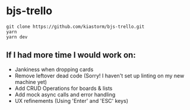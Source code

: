# bjs-trello


```
git clone https://github.com/kiastorm/bjs-trello.git
yarn
yarn dev
```


## If I had more time I would work on:
- Jankiness when dropping cards
- Remove leftover dead code (Sorry! I haven't set up linting on my new machine yet)
- Add CRUD Operations for boards & lists
- Add mock async calls and error handling
- UX refinements (Using 'Enter' and 'ESC' keys)
